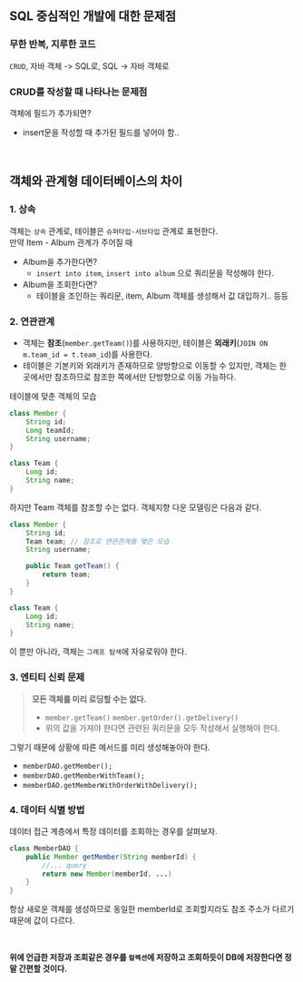 ## SQL 중심적인 개발에 대한 문제점

### 무한 반복, 지루한 코드
`CRUD`, 자바 객체 -> SQL로, SQL -> 자바 객체로

### CRUD를 작성할 때 나타나는 문제점
객체에 필드가 추가되면?
+ insert문을 작성할 때 추가된 필드를 넣어야 함..

<br>

## 객체와 관계형 데이터베이스의 차이

### 1. 상속

객체는 `상속` 관계로, 테이블은 `슈퍼타입-서브타입` 관계로 표현한다. <br>
만약 Item - Album 관계가 주어질 때 <br>
+ Album을 추가한다면?
  + `insert into item`, `insert into album` 으로 쿼리문을 작성해야 한다.
+ Album을 조회한다면?
  + 테이블을 조인하는 쿼리문, item, Album 객체를 생성해서 값 대입하기.. 등등

### 2. 연관관계

+ 객체는 **참조**(`member.getTeam()`)를 사용하지만, 테이블은 **외래키**(`JOIN ON m.team_id = t.team_id`)를 사용한다.
+ 테이블은 기본키와 외래키가 존재하므로 양방향으로 이동할 수 있지만, 객체는 한 곳에서만 참조하므로 참조한 쪽에서만 단방향으로 이동 가능하다.

테이블에 맞춘 객체의 모습
```java
class Member {
    String id;
    Long teamId;
    String username;
}

class Team {
    Long id;
    String name;
}
```
하지만 Team 객체를 참조할 수는 없다. 객체지향 다운 모델링은 다음과 같다.

```java
class Member {
    String id;
    Team team; // 참조로 연관관계를 맺은 모습
    String username;

    public Team getTeam() {
        return team;
    }
}

class Team {
    Long id;
    String name;
}
```

이 뿐만 아니라, 객체는 `그래프 탐색`에 자유로워야 한다. <br>

### 3. 엔티티 신뢰 문제
> **모든 객체를 미리 로딩할 수는 없다.**
> + `member.getTeam()` `member.getOrder().getDelivery()`
> + 위의 값을 가져야 한다면 관련된 쿼리문을 모두 작성해서 실행해야 한다.

그렇기 때문에 상황에 따른 메서드를 미리 생성해놓아야 한다.
+ `memberDAO.getMember();`
+ `memberDAO.getMemberWithTeam();`
+ `memberDAO.getMemberWithOrderWithDelivery();`

### 4. 데이터 식별 방법

데이터 접근 계층에서 특정 데이터를 조회하는 경우를 살펴보자.

```java
class MemberDAO {
    public Member getMember(String memberId) {
        //... query
        return new Member(memberId, ...)
    }
}
```
항상 새로운 객체를 생성하므로 동일한 memberId로 조회할지라도 참조 주소가 다르기 때문에 값이 다르다.

<br>

**위에 언급한 저장과 조회같은 경우를 `컬렉션`에 저장하고 조회하듯이 DB에 저장한다면 정말 간편할 것이다.** 